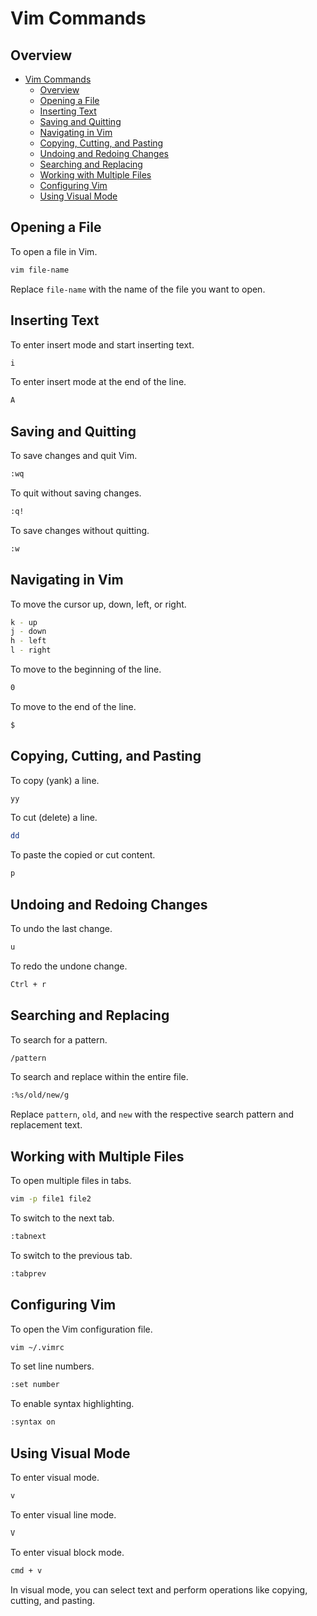 # Vim Commands

## Overview
- [Vim Commands](#vim-commands)
  - [Overview](#overview)
  - [Opening a File](#opening-a-file)
  - [Inserting Text](#inserting-text)
  - [Saving and Quitting](#saving-and-quitting)
  - [Navigating in Vim](#navigating-in-vim)
  - [Copying, Cutting, and Pasting](#copying-cutting-and-pasting)
  - [Undoing and Redoing Changes](#undoing-and-redoing-changes)
  - [Searching and Replacing](#searching-and-replacing)
  - [Working with Multiple Files](#working-with-multiple-files)
  - [Configuring Vim](#configuring-vim)
  - [Using Visual Mode](#using-visual-mode)

## Opening a File

To open a file in Vim.

```sh
vim file-name
```

Replace `file-name` with the name of the file you want to open.

## Inserting Text

To enter insert mode and start inserting text.

```sh
i
```

To enter insert mode at the end of the line.

```sh
A
```

## Saving and Quitting

To save changes and quit Vim.

```sh
:wq
```

To quit without saving changes.

```sh
:q!
```

To save changes without quitting.

```sh
:w
```

## Navigating in Vim

To move the cursor up, down, left, or right.

```sh
k - up
j - down
h - left
l - right
```

To move to the beginning of the line.

```sh
0
```

To move to the end of the line.

```sh
$
```

## Copying, Cutting, and Pasting

To copy (yank) a line.

```sh
yy
```

To cut (delete) a line.

```sh
dd
```

To paste the copied or cut content.

```sh
p
```

## Undoing and Redoing Changes

To undo the last change.

```sh
u
```

To redo the undone change.

```sh
Ctrl + r
```

## Searching and Replacing

To search for a pattern.

```sh
/pattern
```

To search and replace within the entire file.

```sh
:%s/old/new/g
```

Replace `pattern`, `old`, and `new` with the respective search pattern and replacement text.

## Working with Multiple Files

To open multiple files in tabs.

```sh
vim -p file1 file2
```

To switch to the next tab.

```sh
:tabnext
```

To switch to the previous tab.

```sh
:tabprev
```

## Configuring Vim

To open the Vim configuration file.

```sh
vim ~/.vimrc
```

To set line numbers.

```sh
:set number
```

To enable syntax highlighting.

```sh
:syntax on
```

## Using Visual Mode

To enter visual mode.

```sh
v
```

To enter visual line mode.

```sh
V
```

To enter visual block mode.

```sh
cmd + v
```

In visual mode, you can select text and perform operations like copying, cutting, and pasting.
